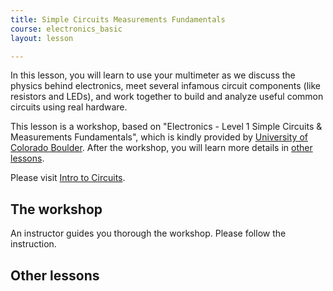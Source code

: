 ```yaml
---
title: Simple Circuits Measurements Fundamentals
course: electronics_basic
layout: lesson

---
```


In this lesson, you will learn to use your multimeter as we discuss the
physics behind electronics, meet several infamous circuit components (like
resistors and LEDs), and work together to build and analyze useful common
circuits using real hardware.

This lesson is a workshop, based on "Electronics - Level 1 Simple Circuits &
Measurements Fundamentals", which is kindly provided by [University of Colorado
Boulder](https://www.colorado.edu/). After the workshop, you will learn more
details in [other lessons](#other-lessons).

Please visit
[Intro to Circuits](https://canvas.colorado.edu/courses/63227/pages/workshop-outline-intro-to-circuits).

## The workshop

An instructor guides you thorough the workshop. Please follow the instruction.

## Other lessons
